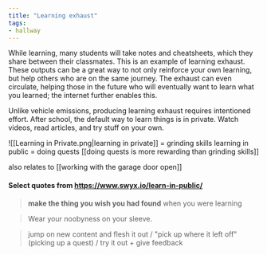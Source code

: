 ```yaml
---
title: "Learning exhaust"
tags:
- hallway
---
```


While learning, many students will take notes and cheatsheets, which they share between their classmates. This is an example of learning exhaust. These outputs can be a great way to not only reinforce your own learning, but help others who are on the same journey. The exhaust can even circulate, helping those in the future who will eventually want to learn what you learned; the internet further enables this.

Unlike vehicle emissions, producing learning exhaust requires intentioned effort. After school, the default way to learn things is in private. Watch videos, read articles, and try stuff on your own. 

![[Learning in Private.png|learning in private]] = grinding skills
learning in public = doing quests
[[doing quests is more rewarding than grinding skills]]

also relates to [[working with the garage door open]]

#### Select quotes from https://www.swyx.io/learn-in-public/

>**make the thing you wish you had found** when you were learning

>Wear your noobyness on your sleeve.

>jump on new content and flesh it out / "pick up where it left off" (picking up a quest) / try it out + give feedback

